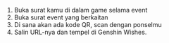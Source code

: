 1) Buka surat kamu di dalam game selama event
2) Buka surat event yang berkaitan
3) Di sana akan ada kode QR, scan dengan ponselmu
4) Salin URL-nya dan tempel di Genshin Wishes.
